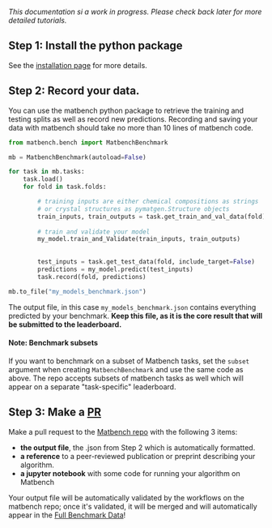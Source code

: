 

*This documentation si a work in progress. Please check back later for more detailed tutorials.*


## Step 1: Install the python package

See the [installation page](installation.md) for more details.


## Step 2: Record your data.

You can use the matbench python package to retrieve the training and testing splits as well as
record new predictions. Recording and saving your data with matbench should take no more than 
10 lines of matbench code.

```python
from matbench.bench import MatbenchBenchmark

mb = MatbenchBenchmark(autoload=False)

for task in mb.tasks:
    task.load()
    for fold in task.folds:

        # training inputs are either chemical compositions as strings
        # or crystal structures as pymatgen.Structure objects
        train_inputs, train_outputs = task.get_train_and_val_data(fold)
        
        # train and validate your model
        my_model.train_and_Validate(train_inputs, train_outputs)
        
        
        test_inputs = task.get_test_data(fold, include_target=False)
        predictions = my_model.predict(test_inputs)
        task.record(fold, predictions)

mb.to_file("my_models_benchmark.json")

```

The output file, in this case `my_models_benchmark.json` contains everything predicted by your 
benchmark. **Keep this file, as it is the core result that will be submitted to the leaderboard.**


#### Note: Benchmark subsets
If you want to benchmark on a subset of Matbench tasks, set the `subset` argument when creating `MatbenchBenchmark`
and use the same code as above. The repo accepts subsets of matbench tasks as well which will appear on a separate "task-specific" leaderboard.


## Step 3: Make a [PR](https://guides.github.com/activities/hello-world/#:~:text=Pull%20Requests%20are%20the%20heart,merge%20them%20into%20their%20branch.&text=You%20can%20even%20open%20pull,repository%20and%20merge%20them%20yourself.)

Make a pull request to the [Matbench repo](https://github.com/hackingmaterials/matbench) with the following 3 items:

- **the output file**, the .json from Step 2 which is automatically formatted.
- **a reference** to a peer-reviewed publication or preprint describing your algorithm.
- **a jupyter notebook** with some code for running your algorithm on Matbench


Your output file will be automatically validated by the workflows on the matbench repo; once it's validated, it will be merged and will
automatically appear in the [Full Benchmark Data](full_benchmark_data.md)!